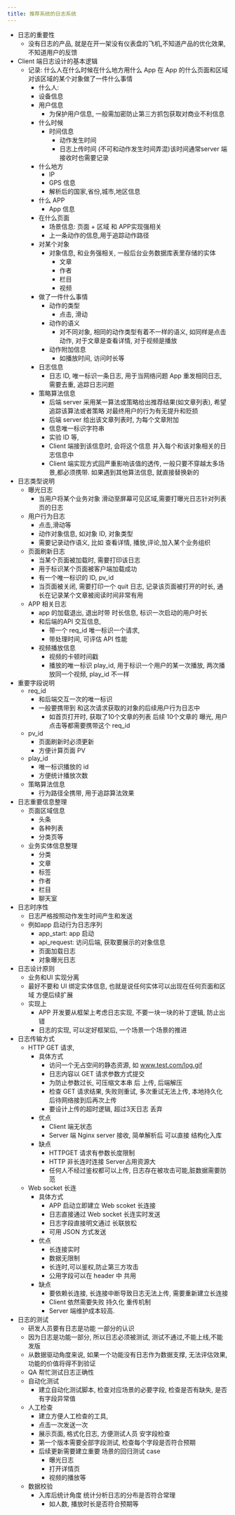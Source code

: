 ```yaml
---
title: 推荐系统的日志系统
---
```

- 日志的重要性
  - 没有日志的产品, 就是在开一架没有仪表盘的飞机,不知道产品的优化效果, 不知道用户的反馈
- Client 端日志设计的基本逻辑
  - 记录: 什么人在什么时候在什么地方用什么 App 在 App 的什么页面和区域对该区域的某个对象做了一件什么事情
    - 什么人:
    - 设备信息
    - 用户信息
      - 为保护用户信息, 一般需加密防止第三方抓包获取对商业不利信息
    - 什么时候
      - 时间信息
        - 动作发生时间
        - 日志上传时间 (不可和动作发生时间弄混)该时间通常server 端接收时也需要记录
    - 什么地方
      - IP
      - GPS 信息
      - 解析后的国家,省份,城市,地区信息
    - 什么 APP
      - App 信息
    - 在什么页面
      - 场景信息: 页面 + 区域 和 APP实现强相关
      - 上一条动作的信息,用于追踪动作路径
    - 对某个对象
      - 对象信息, 和业务强相关, 一般后台业务数据库表里存储的实体
        - 文章
        - 作者
        - 栏目
        - 视频
    - 做了一件什么事情
      - 动作的类型
        - 点击, 滑动
      - 动作的语义
        - 对不同对象, 相同的动作类型有着不一样的语义, 如同样是点击动作, 对于文章是查看详情, 对于视频是播放
      - 动作附加信息
        - 如播放时间, 访问时长等
    - 日志信息
      - 日志 ID, 唯一标识一条日志, 用于当网络问题 App 重发相同日志, 需要去重, 追踪日志问题
    - 策略算法信息
      - 后端 server 采用某一算法或策略给出推荐结果(如文章列表), 希望追踪该算法或者策略 对最终用户的行为有无提升和贬损
      - 后端 server 给出该文章列表时, 为每个文章附加
      - 信息唯一标识字符串
      - 实验 ID 等,
      - Client 端接到该信息时, 会将这个信息 并入每个和该对象相关的日志信息中
      - Client 端实现方式回严重影响该值的透传, 一般只要不穿越太多场景,都必须携带. 如果遇到其他算法信息, 就直接替换新的
- 日志类型说明
  - 曝光日志
    - 当用户将某个业务对象 滑动至屏幕可见区域,需要打曝光日志针对列表页的日志
  - 用户行为日志
    - 点击,滑动等
    - 动作对象信息, 如对象 ID, 对象类型
    - 需要记录动作语义, 比如 查看详情, 播放,评论,加入某个业务组织
  - 页面刷新日志
    - 当某个页面被加载时, 需要打印该日志
    - 用于标识某个页面被客户端加载成功
    - 有一个唯一标识的 ID, pv_id
    - 当页面被关闭, 需要打印一个 quit 日志, 记录该页面被打开的时长, 通长在记录某个文章被阅读时间非常有用
  - APP 相关日志
    - app 的加载退出, 退出时带 时长信息, 标识一次启动的用户时长
    - 和后端的API 交互信息,
      - 带一个 req_id 唯一标识一个请求,
      - 带处理时间, 可评估 API 性能
    - 视频播放信息
      - 视频的卡顿时间戳
      - 播放的唯一标识 play_id, 用于标识一个用户的某一次播放, 两次播放同一个视频, play_id 不一样
- 重要字段说明
  - req_id
    - 和后端交互一次的唯一标识
    - 一般要携带到 和这次请求获取的对象的后续用户行为日志中
      - 如首页打开时, 获取了10个文章的列表
        后续 10个文章的 曝光, 用户点击等都需要携带这个 req_id
  - pv_id
    - 页面刷新时必须更新
    - 方便计算页面 PV
  - play_id
    - 唯一标识播放的 id
    - 方便统计播放次数
  - 策略算法信息
    - 行为路径全携带, 用于追踪算法效果
- 日志重要信息整理
  - 页面区域信息
    - 头条
    - 各种列表
    - 分类页等
  - 业务实体信息整理
    - 分类
    - 文章
    - 标签
    - 作者
    - 栏目
    - 聊天室
- 日志时序性
  - 日志严格按照动作发生时间产生和发送
  - 例如app 启动行为日志序列
    - app_start: app 启动
    - api_request: 访问后端, 获取要展示的对象信息
    - 页面加载日志
    - 对象曝光日志
- 日志设计原则
  - 业务和UI 实现分离
  - 最好不要和 UI 绑定实体信息, 也就是说任何实体可以出现在任何页面和区域 方便后续扩展
  - 实现上
    - APP 开发要从框架上考虑日志实现, 不要一块一块的补丁逻辑, 防止出错
    - 日志的实现, 可以定好框架后, 一个场景一个场景的推进
- 日志传输方式
  - HTTP GET 请求,
    - 具体方式
      - 访问一个无占空间的静态资源, 如 www.test.com/log.gif
      - 日志内容以 GET 请求参数方式提交
      - 为防止参数过长, 可压缩文本串 后 上传, 后端解压
      - 检查 GET 请求结果, 失败则重试, 多次重试无法上传, 本地持久化后待网络接到后再次上传
      - 要设计上传的超时逻辑, 超过3天日志 丢弃
    - 优点
      - Client 端无状态
      - Server 端 Nginx server 接收, 简单解析后 可以直接 结构化入库
    - 缺点
      - HTTPGET 请求有参数长度限制
      - HTTP 非长连时连接 Server占用资源大
      - 任何人不经过鉴权都可以上传, 日志存在被攻击可能,脏数据需要防范
  - Web socket 长连
    - 具体方式
      - APP 启动立即建立 Web scoket 长连接
      - 日志直接通过 Web socket 长连实时发送
      - 日志字段直接明文通过 长联放松
      - 可用 JSON 方式发送
    - 优点
      - 长连接实时
      - 数据无限制
      - 长连时,可以鉴权,防止第三方攻击
      - 公用字段可以在 header 中 共用
    - 缺点
      - 要依赖长连接, 长连接中断导致日志无法上传, 需要重新建立长连接
      - Client 依然需要失败 持久化 重传机制
      - Server 端维护成本较高.
- 日志的测试
  - 研发人员要有日志是功能 一部分的认识
  - 因为日志是功能一部分, 所以日志必须被测试, 测试不通过,不能上线,不能发版
  - 从数据驱动角度来说, 如果一个功能没有日志作为数据支撑, 无法评估效果, 功能的价值将得不到验证
  - QA 帮忙测试日志正确性
  - 自动化测试
    - 建立自动化测试脚本, 检查对应场景的必要字段, 检查是否有缺失, 是否有字段异常值
  - 人工检查
    - 建立方便人工检查的工具,
    - 点击一次发送一次
    - 展示页面, 格式化日志, 方便测试人员 安字段检查
    - 第一个版本需要全部字段测试, 检查每个字段是否符合预期
    - 后续更新需要建立重要 场景的回归测试 case
      - 曝光日志
      - 打开详情页
      - 视频的播放等
  - 数据校验
    - 入库后统计角度 统计分析日志的分布是否符合常理
      - 如人数, 播放时长是否符合预期等